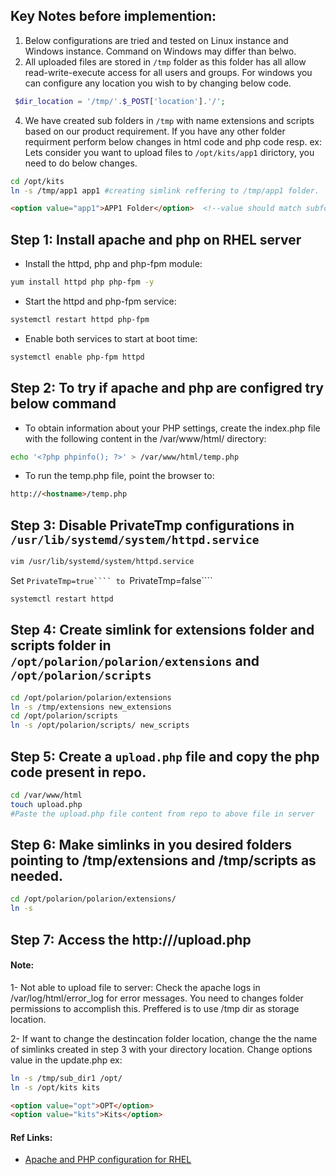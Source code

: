 ## Key Notes before implemention:
1. Below configurations are tried and tested on Linux instance and Windows instance. Command on Windows may differ than belwo.
2. All uploaded files are stored in ```/tmp``` folder as this folder has all allow read-write-execute access for all users and groups. For windows you can configure any location you wish to by changing below code.
```php
 $dir_location = '/tmp/'.$_POST['location'].'/';
```
4. We have created sub folders in ```/tmp``` with name extensions and scripts  based on our product requirement. If you have any other folder requirment perform below changes in html code and php code resp.
ex: Lets consider you want to upload files to ```/opt/kits/app1``` dirictory, you need to do below changes.
```sh
cd /opt/kits
ln -s /tmp/app1 app1 #creating simlink reffering to /tmp/app1 folder.
```
```html
<option value="app1">APP1 Folder</option>  <!--value should match subfolder name in /tmp-->
```


## Step 1: Install apache and php on RHEL server

- Install the httpd, php and php-fpm module:
```sh
yum install httpd php php-fpm -y
```

- Start the httpd and php-fpm service:
```sh
systemctl restart httpd php-fpm
```

- Enable both services to start at boot time:
```sh
systemctl enable php-fpm httpd
```


## Step 2: To try if apache and php are configred try below command

- To obtain information about your PHP settings, create the index.php file with the following content in the /var/www/html/ directory:
```sh
echo '<?php phpinfo(); ?>' > /var/www/html/temp.php
```

- To run the temp.php file, point the browser to:
```html
http://<hostname>/temp.php
```

## Step 3: Disable PrivateTmp configurations in  ```/usr/lib/systemd/system/httpd.service``` 
```sh
vim /usr/lib/systemd/system/httpd.service
```
Set ```PrivateTmp=true```` to ```PrivateTmp=false```` 
```sh
systemctl restart httpd
```


## Step 4:  Create simlink for extensions folder and scripts folder in ```/opt/polarion/polarion/extensions``` and ```/opt/polarion/scripts```
```sh
cd /opt/polarion/polarion/extensions
ln -s /tmp/extensions new_extensions
cd /opt/polarion/scripts
ln -s /opt/polarion/scripts/ new_scripts
```

## Step 5: Create a ```upload.php``` file and copy the php code present in repo.
```sh
cd /var/www/html
touch upload.php
#Paste the upload.php file content from repo to above file in server
```

## Step 6: Make simlinks in you desired folders pointing to /tmp/extensions and /tmp/scripts as needed.
```sh
cd /opt/polarion/polarion/extensions/
ln -s 
```

## Step 7: Access the http://<hostname>/upload.php


#### Note:
1- Not able to upload file to server: Check the apache logs in /var/log/html/error_log for error messages. You need to changes folder permissions to accomplish this. Preffered is to use /tmp dir as storage location.

2- If want to change the destincation folder location, change the the name of simlinks created in step 3 with your directory location. Change options value in the update.php
ex: 
```sh
ln -s /tmp/sub_dir1 /opt/
ln -s /opt/kits kits
```
```html
<option value="opt">OPT</option>
<option value="kits">Kits</option>
```



#### Ref Links: 
- [Apache and PHP configuration for RHEL](https://access.redhat.com/documentation/en-us/red_hat_enterprise_linux/8/html/configuring_basic_system_settings/using-the-php-scripting-language_configuring-basic-system-settings)
